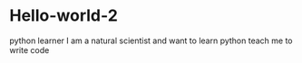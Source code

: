 # Hello-world-2
python learner
I am a natural scientist and want to learn python
teach me to write code
